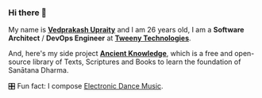 ### Hi there 👋

My name is **[Vedprakash Upraity](https://www.linkedin.com/in/vedupraity/)** and I am <!-- Begin AGE -->26<!-- End AGE --> years old, I am a **Software Architect** / **DevOps Engineer** at **[Tweeny Technologies](https://www.tweeny.in/)**.

And, here's my side project **[Ancient Knowledge](https://www.ancientknowledge.in/)**, which is a free and open-source library of Texts, Scriptures and Books to learn the foundation of Sanātana Dharma.

🎛️ Fun fact: I compose [Electronic Dance Music](https://www.youtube.com/blurfoxmusic).
